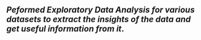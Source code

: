 ## *Peformed Exploratory Data Analysis for various datasets to extract the insights of the data and get useful information from it*.
